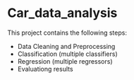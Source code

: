 # Car_data_analysis
This project contains the following steps:
- Data Cleaning and Preprocessing
- Classification (multiple classifiers)
- Regression (multiple regressors)
- Evaluationg results

